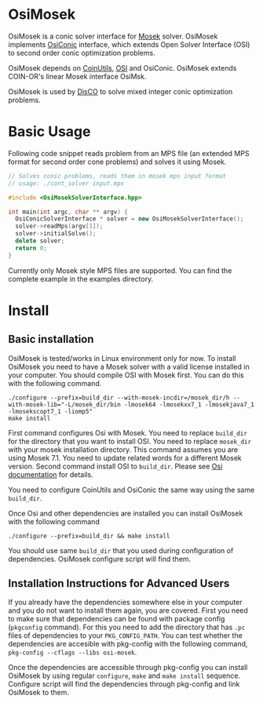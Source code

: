 # OsiMosek

OsiMosek is a conic solver interface for [Mosek][1] solver. OsiMosek
implements [OsiConic][2] interface, which extends Open Solver Interface (OSI)
to second order conic optimization problems.

OsiMosek depends on [CoinUtils][3], [OSI][4] and OsiConic. OsiMosek
extends COIN-OR's linear Mosek interface OsiMsk.

OsiMosek is used by [DisCO][6] to solve mixed integer conic optimization
problems.

[1]: https://mosek.com/
[2]: https://github.com/aykutbulut/OSI-CONIC
[3]: https://projects.coin-or.org/CoinUtils
[4]: https://projects.coin-or.org/Osi
[6]: https://github.com/aykutbulut/DisCO

# Basic Usage

Following code snippet reads problem from an MPS file (an extended MPS
format for second order cone problems) and solves it using Mosek.

```C++
// Solves conic problems, reads them in mosek mps input format
// usage: ./cont_solver input.mps

#include <OsiMosekSolverInterface.hpp>

int main(int argc, char ** argv) {
  OsiConicSolverInterface * solver = new OsiMosekSolverInterface();
  solver->readMps(argv[1]);
  solver->initialSolve();
  delete solver;
  return 0;
}
```

Currently only Mosek style MPS files are supported. You can find the complete
example in the examples directory.

# Install

## Basic installation

OsiMosek is tested/works in Linux environment only for now. To install
OsiMosek you need to have a Mosek solver with a valid license installed
in your computer. You should compile OSI with Mosek first. You can do this
with the following command.

```shell
./configure --prefix=build_dir --with-mosek-incdir=/mosek_dir/h --with-mosek-lib="-L/mosek_dir/bin -lmosek64 -lmosekxx7_1 -lmosekjava7_1 -lmosekscopt7_1 -liomp5"
make install
```

First command configures Osi with Mosek. You need to replace ```build_dir```
for the directory that you want to install OSI. You need to replace
```mosek_dir``` with your mosek installation directory. This command assumes
you are using Mosek 7.1. You need to update related words for a different Mosek
version. Second command install OSI to ```build_dir```. Please see
[Osi documentation][4] for details.

You need to configure CoinUtils and OsiConic the same way using the same ```build_dir```.

Once Osi and other dependencies are installed you can install OsiMosek with the
following command

```shell
./configure --prefix=build_dir && make install
```

You should use same ```build_dir``` that you used during configuration of
dependencies. OsiMosek configure script will find them.


## Installation Instructions for Advanced Users

If you already have the dependencies somewhere else in your computer and you do
not want to install them again, you are covered. First you need to make sure
that dependencies can be found with package config (```pkgconfig```
command). For this you need to add the directory that has ```.pc``` files of
dependencies to your ```PKG_CONFIG_PATH```. You can test whether the
dependencies are accesible with pkg-config with the following command,
```pkg-config --cflags --libs osi-mosek```.

Once the dependencies are accessible through pkg-config you can install
OsiMosek by using regular ```configure```, ```make``` and ```make install```
sequence.  Configure script will find the dependencies through pkg-config and
link OsiMosek to them.

[1]: https://mosek.com/
[2]: https://github.com/aykutbulut/OSI-CONIC
[3]: https://projects.coin-or.org/CoinUtils
[4]: https://projects.coin-or.org/Osi
[6]: https://github.com/aykutbulut/DisCO
